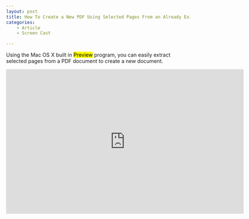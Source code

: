 ```yaml
---
layout: post
title: How To Create a New PDF Using Selected Pages From an Already Existing PDF (using a Mac)
categories:
    - Article
    - Screen Cast

---
```



Using the Mac OS X built in <mark>Preview</mark> program, you can easily extract
selected pages from a PDF document to create a new document.

<iframe src="http://www.screenr.com/embed/PhSs" width="650" height="396" frameborder="0">
</iframe>